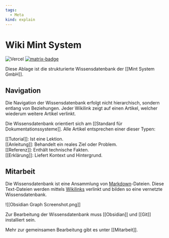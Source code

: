```yaml
---
tags:
  - Meta
kind: explain
---
```


# Wiki Mint System


![Vercel](https://vercelbadge.vercel.app/api/mint-system/wiki) [![matrix-badge](https://matrix.to/img/matrix-badge.svg)](https://matrix.to/#/#allgemein:mint-system.ch)

Diese Ablage ist die strukturierte Wissensdatenbank der [[Mint System GmbH]].

## Navigation

Die Navigation der Wissensdatenbank erfolgt nicht hierarchisch, sondern entlang von Beziehungen. Jeder Wikilink zeigt auf einen Artikel, welcher wiederum weitere Artikel verlinkt.

Die Wissensdatenbank orientiert sich am [[Standard für Dokumentationssysteme]]. Alle Artikel entsprechen einer dieser Typen:

[[Tutorial]]: Ist eine Lektion.\
[[Anleitung]]: Behandelt ein reales Ziel oder Problem.\
[[Referenz]]: Enthält technische Fakten.\
[[Erklärung]]: Liefert Kontext und Hintergrund.

## Mitarbeit

Die Wissensdatenbank ist eine Ansammlung von [Markdown](https://de.wikipedia.org/wiki/Markdown)-Dateien. Diese Text-Dateien werden mittels [Wikilinks](https://de.wikipedia.org/wiki/Hilfe:Links)  verlinkt und bilden so eine vernetzte Wissensdatenbank.

![[Obsidian Graph Screenshot.png]]

Zur Bearbeitung der Wissensdatenbank muss [[Obsidian]] und [[Git]] installiert sein.

Mehr zur gemeinsamen Bearbeitung gibt es unter [[Mitarbeit]]. 